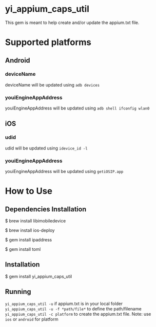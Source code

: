 # yi_appium_caps_util

This gem is meant to help create and/or update the appium.txt file.

# Supported platforms #

## Android ##
### deviceName ###
deviceName will be updated using `adb devices`
### youiEngineAppAddress ###
youiEngineAppAddress will be updated using `adb shell ifconfig wlan0`

## iOS ##
### udid ###
udid will be updated using `idevice_id -l`
### youiEngineAppAddress ###
youiEngineAppAddress will be updated using `getiOSIP.app`

# How to Use #

## Dependencies Installation ##
  $ brew install libimobiledevice

  $ brew install ios-deploy

  $ gem install ipaddress

  $ gem install toml

## Installation ##
  $ gem install yi_appium_caps_util  

## Running ##
`yi_appium_caps_util -u` if appium.txt is in your local folder
`yi_appium_caps_util -u -f *path/file*` to define the path/filename
`yi_appium_caps_util -c platform` to create the appium.txt file. Note: use `ios` or `android` for platform
